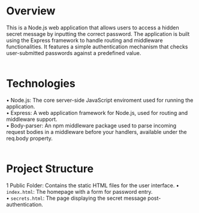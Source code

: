 # Overview
This is a Node.js web application that allows users to access a hidden secret message by inputting the correct password. The application is built using the Express framework to handle routing and middleware functionalities. It features a simple authentication mechanism that checks user-submitted passwords against a predefined value.
<br>
<br>
# Technologies
• Node.js: The core server-side JavaScript enviroment used for running the application.
<br>
• Express: A web application framework for Node.js, used for routing and middleware support.
<br>
• Body-parser: An npm middleware package used to parse incoming request bodies in a middleware before your handlers, available under the req.body property.
<br>
<br>
# Project Structure
1 Public Folder: Contains the static HTML files for the user interface.
    •  `index.html`: The homepage with a form for password entry.
    <br>
    • `secrets.html`: The page displaying the secret message post-authentication.

